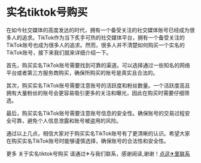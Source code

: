 # 实名tiktok号购买

在如今社交媒体的高度发达的时代，拥有一个备受关注的社交媒体账号已经成为很多人的追求。TikTok作为当下炙手可热的社交媒体平台，拥有一个备受关注的TikTok账号也成为很多人的追求。然而，很多人并不清楚如何购买一个实名的TikTok账号，接下来我们就来详细介绍一下。

首先，购买实名TikTok账号需要找到可靠的渠道。可以选择通过一些知名的网络平台或者第三方服务商购买，确保所购买的账号是真实且合法的。

其次，购买实名TikTok账号需要注意账号的活跃度和粉丝数量。一个活跃度高且拥有大量粉丝的账号会更容易吸引更多的关注和曝光，因此在购买时需要仔细筛选。

最后，购买实名TikTok账号需要注意账号信息的安全性。确保账号的交易过程安全可靠，避免个人信息泄露和账号被盗用的风险。

通过以上几点，相信大家对于购买实名TikTok账号有了更清晰的认识。希望大家在购买实名TikTok账号时能够谨慎选择，确保账号的合法性和安全性。

更多 关于实名tiktok号购买 请通过✈与我们联系，感谢阅读,谢谢！[点这✈里联系](https://www.k02.cc)